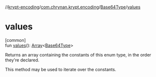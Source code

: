 //[krypt-encoding](../../../index.md)/[com.chrynan.krypt.encoding](../index.md)/[Base64Type](index.md)/[values](values.md)

# values

[common]\
fun [values](values.md)(): [Array](https://kotlinlang.org/api/latest/jvm/stdlib/kotlin/-array/index.html)&lt;[Base64Type](index.md)&gt;

Returns an array containing the constants of this enum type, in the order they're declared.

This method may be used to iterate over the constants.
